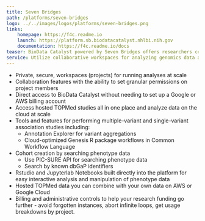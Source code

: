 ```yaml
---
title: Seven Bridges
path: /platforms/seven-bridges
logo: ../../images/logos/platforms/seven-bridges.png
links: 
    homepage: https://f4c.readme.io
    launch: https://platform.sb.biodatacatalyst.nhlbi.nih.gov
    documentation: https://f4c.readme.io/docs
teaser: BioData Catalyst powered by Seven Bridges offers researchers collaborative workspaces for analyzing genomics data at scale. Researchers can find and analyze the hosted TOPMed studies by using hundreds of optimized analysis tools and workflows (pipelines); creating their own workflows; or interactive analysis.
service: Utilize collaborative workspaces for analyzing genomics data at scale. Access hosted datasets along with Common Workflow Language (CWL) and GENESIS R package pipelines for analysis. This platform also enables users to bring their own data for analysis and work in RStudio and Jupyterlab Notebooks for interactive analysis.
---
```

- Private, secure, workspaces (projects) for running analyses at scale
- Collaboration features with the ability to set granular permissions on project members
- Direct access to BioData Catalyst without needing to set up a Google or AWS billing account
- Access hosted TOPMed studies all in one place and analyze data on the cloud at scale
- Tools and features for performing multiple-variant and single-variant association studies including:
    + Annotation Explorer for variant aggregations
    + Cloud-optimized Genesis R package workflows in Common Workflow Language
- Cohort creation by searching phenotype data
    + Use PIC-SURE API for searching phenotype data 
    + Search by known dbGaP identifiers
- Rstudio and Jupyterlab Notebooks built directly into the platform for easy interactive analysis and manipulation of phenotype data
- Hosted TOPMed data you can combine with your own data on AWS or Google Cloud
- Billing and administrative controls to help your research funding go further - avoid forgotten instances, abort infinite loops, get usage breakdowns by project.

